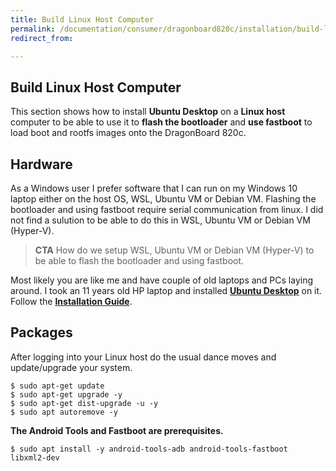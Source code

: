 ```yaml
---
title: Build Linux Host Computer
permalink: /documentation/consumer/dragonboard820c/installation/build-linux-host.md.html
redirect_from:

---
```

## Build Linux Host Computer

This section shows how to install **Ubuntu Desktop** on a **Linux host** computer to be able to use it to **flash the bootloader** and **use fastboot** to load boot and rootfs images onto the DragonBoard 820c.

## Hardware

As a Windows user I prefer software that I can run on my Windows 10 laptop either on the host OS, WSL, Ubuntu VM or Debian VM.
Flashing the bootloader and using fastboot require serial communication from linux.
I did not find a sulution to be able to do this in WSL, Ubuntu VM or Debian VM (Hyper-V).

> **CTA** How do we setup WSL, Ubuntu VM or Debian VM (Hyper-V) to be able to flash the bootloader and using fastboot.  

Most likely you are like me and have couple of old laptops and PCs laying around. I took an 11 years old HP laptop and installed **[Ubuntu Desktop](http://releases.ubuntu.com/16.04.4/ubuntu-16.04.4-desktop-amd64.iso)** on it. Follow the **[Installation Guide](https://tutorials.ubuntu.com/tutorial/tutorial-install-ubuntu-desktop#0)**.

## Packages
After logging into your Linux host do the usual dance moves and update/upgrade your system.

```shell
$ sudo apt-get update
$ sudo apt-get upgrade -y
$ sudo apt-get dist-upgrade -u -y
$ sudo apt autoremove -y
```

**The Android Tools and Fastboot are prerequisites.**

```shell
$ sudo apt install -y android-tools-adb android-tools-fastboot libxml2-dev
```
